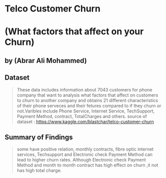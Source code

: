 # Telco Customer Churn
# (What factors that affect on your Churn)
## by (Abrar Ali Mohammed)


## Dataset

> These data includes information about 7043 customers for phone company that want to analysis what factors that affect on customers to churn to another company and obtains 21 different characteristics of their phone serveces and their fetures compared to if they churn or not.Varibles include Phone Service, Internet Service, TechSupport, Payment Method, contract, TotalCharges and others.
source of dataset : https://www.kaggle.com/blastchar/telco-customer-churn


## Summary of Findings

> some have positive relation, monthly contracts, fibre optic internet services, Techsupport and Electronic check Payment Method can lead to higher churn rates.
> Although Electronic check Payment Method and month to month contract has high effect on churn ,it not has high total charge.
